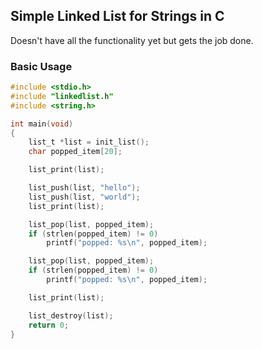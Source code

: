 ## Simple Linked List for Strings in C

Doesn't have all the functionality yet but gets the job done.

### Basic Usage
``` C
#include <stdio.h>
#include "linkedlist.h"
#include <string.h>

int main(void)
{
    list_t *list = init_list();
    char popped_item[20];

    list_print(list);

    list_push(list, "hello");
    list_push(list, "world");
    list_print(list);

    list_pop(list, popped_item);
    if (strlen(popped_item) != 0)
        printf("popped: %s\n", popped_item);

    list_pop(list, popped_item);
    if (strlen(popped_item) != 0)
        printf("popped: %s\n", popped_item);

    list_print(list);

    list_destroy(list);
    return 0;
}
```
